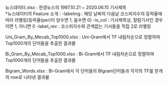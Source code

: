 뉴스데이터.xlsx : 한경뉴스의 1997.10.21 ~ 2020.06.15 기사제목  
*뉴스데이터의 Feature 소개 : 
-labeling : 해당 날짜의 다음날 코스피지수의 등락율에 따라 라벨링(등락율(per)이 양수면 1, 음수면 0)
-is_col : 기사제목상, 칼럼기사인 경우이면 1, 아니면 0
-label_rev : 코스피지수와 관계없는 기사들을 직접 2로 라벨링

Uni_Gram_By_Mecab_Top1000.xlsx : Uni-Gram에서 TF 내림차순으로 정렬하여 Top1000개의 단어들을 추출한 결과물

Bi_Gram_By_Mecab_Top1000.xlsx : Bi-Gram에서 TF 내림차순으로 정렬하여 Top1000개의 단어들을 추출한 결과물

Bigram_Words.xlsx : Bi-Gram에서 각 단어들의 BIgram단어들과 각각의 TF를 한개의 row로 나타낸 결과물

